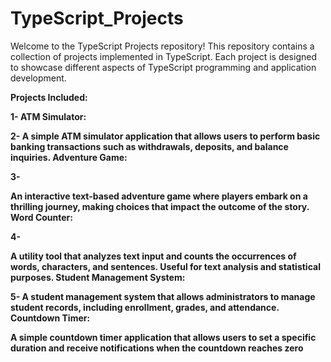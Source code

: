# TypeScript_Projects

Welcome to the TypeScript Projects repository! This repository contains a collection of projects implemented in TypeScript. Each project is designed to showcase different aspects of TypeScript programming and application development.

<b>Projects Included:<b>

1-
ATM Simulator:

2-
A simple ATM simulator application that allows users to perform basic banking transactions such as withdrawals, deposits, and balance inquiries.
Adventure Game:

3-

An interactive text-based adventure game where players embark on a thrilling journey, making choices that impact the outcome of the story.
Word Counter:

4-

A utility tool that analyzes text input and counts the occurrences of words, characters, and sentences. Useful for text analysis and statistical purposes.
Student Management System:

5-
A student management system that allows administrators to manage student records, including enrollment, grades, and attendance.
Countdown Timer:

A simple countdown timer application that allows users to set a specific duration and receive notifications when the countdown reaches zero
